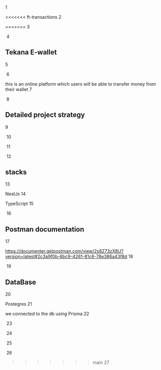 1
 
<<<<<<< ft-transactions
2
 
=======
3
 
​
4
 
## Tekana E-wallet
5
 
​
6
 
this is an online platform which users will be able to transfer money from their wallet
7
 
​
8
 
## Detailed project strategy 
9
 
​
10
 
​
11
 
​
12
 
## stacks
13
 
NestJs 
14
 
TypeScript 
15
 
​
16
 
## Postman documentation 
17
 
https://documenter.getpostman.com/view/2s8Z73zX8U?version=latest#2c3a9f0b-6bc9-4261-81c6-78e386a43f8d
18
 
​
19
 
## DataBase 
20
 
Postegres
21
 
we connected to the db using Prisma 
22
 
​
23
 
​
24
 
​
25
 
​
26
 
>>>>>>> main
27
​